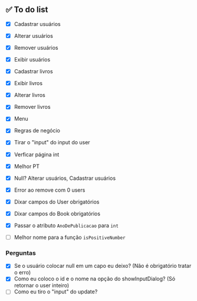 ## ✅ To do list
- [X] Cadastrar usuários
- [X] Alterar usuários
- [X] Remover usuários
- [X] Exibir usuários

- [X] Cadastrar livros
- [X] Exibir livros
- [X] Alterar livros
- [X] Remover livros

- [x] Menu
- [x] Regras de negócio
- [x] Tirar o "input" do input do user
- [x] Verficar página int
- [x] Melhor PT

- [X] Null? Alterar usuários, Cadastrar usuários
- [X] Error ao remove com 0 users

- [X] Dixar campos do User obrigatórios
- [X] Dixar campos do Book obrigatórios
- [X] Passar o atributo `AnoDePublicacao` para `int`
- [ ] Melhor nome para a função `isPositiveNumber`

### Perguntas
- [x] Se o usuário colocar null em um capo eu deixo? (Não é obrigatório tratar o erro)
- [x] Como eu coloco o id e o nome na opção do showInputDialog? (Só retornar o user inteiro)
- [ ] Como eu tiro o "input" do update?